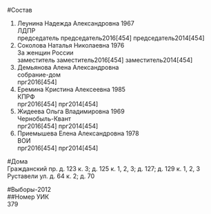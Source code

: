 #Состав  
1. Леунина Надежда Александровна 1967  
    ЛДПР  
    председатель председатель2016[454] председатель2014[454]  
2. Соколова Наталья Николаевна 1976  
    За женщин России  
    заместитель заместитель2016[454] заместитель2014[454]  
3. Демьянова Алена Александровна  
    собрание-дом  
    прг2016[454]  
4. Еремина Кристина Алексеевна 1985  
    КПРФ  
    прг2016[454] прг2014[454]  
5. Жидеева Ольга Владимировна 1969  
    Чернобыль-Квант  
    прг2016[454] прг2014[454]  
6. Приемышева Елена Александровна 1978  
    ВОИ  
    прг2016[454] прг2014[454]  
  
#Дома  
Гражданский пр. д. 123 к. 3; д. 125 к. 1, 2, 3; д. 127; д. 129 к. 1, 2, 3 Руставели ул. д. 64 к. 2; д. 70  
  
#Выборы-2012  
##Номер УИК  
379  
